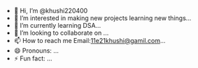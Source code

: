 - 👋 Hi, I’m @khushi220400
- 👀 I’m interested in making new projects learning new things...
- 🌱 I’m currently learning DSA...
- 💞️ I’m looking to collaborate on ...
- 📫 How to reach me Email:11e21khushi@gamil.com...
- 😄 Pronouns: ...
- ⚡ Fun fact: ...

<!---
khushi220400/khushi220400 is a ✨ special ✨ repository because its `README.md` (this file) appears on your GitHub profile.
You can click the Preview link to take a look at your changes.
--->
